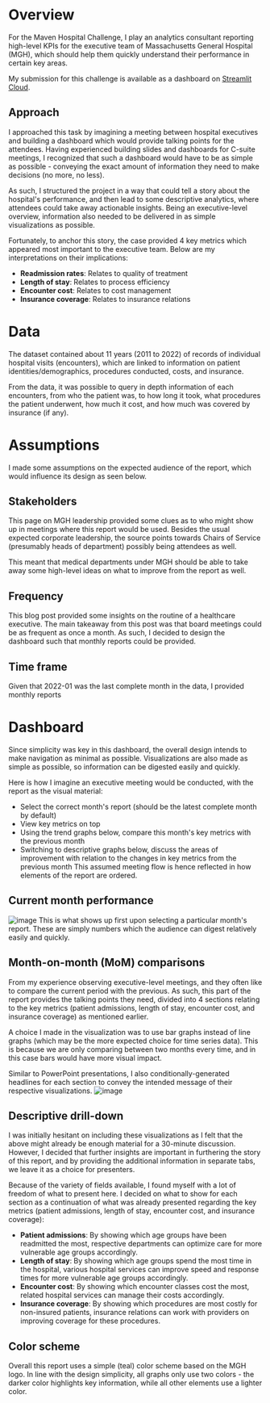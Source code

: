 # Overview
For the Maven Hospital Challenge, I play an analytics consultant reporting high-level KPIs for the executive team of Massachusetts General Hospital (MGH), which should help them quickly understand their performance in certain key areas.

My submission for this challenge is available as a dashboard on [Streamlit Cloud](https://maven-hospital-challenge-kaiweitan.streamlit.app/).

## Approach
I approached this task by imagining a meeting between hospital executives and building a dashboard which would provide talking points for the attendees. Having experienced building slides and dashboards for C-suite meetings, I recognized that such a dashboard would have to be as simple as possible - conveying the exact amount of information they need to make decisions (no more, no less).

As such, I structured the project in a way that could tell a story about the hospital's performance, and then lead to some descriptive analytics, where attendees could take away actionable insights. Being an executive-level overview, information also needed to be delivered in as simple visualizations as possible.

Fortunately, to anchor this story, the case provided 4 key metrics which appeared most important to the executive team. Below are my interpretations on their implications:
- **Readmission rates**: Relates to quality of treatment
- **Length of stay**: Relates to process efficiency
- **Encounter cost**: Relates to cost management
- **Insurance coverage**: Relates to insurance relations

# Data
The dataset contained about 11 years (2011 to 2022) of records of individual hospital visits (encounters), which are linked to information on patient identities/demographics, procedures conducted, costs, and insurance.

From the data, it was possible to query in depth information of each encounters, from who the patient was, to how long it took, what procedures the patient underwent, how much it cost, and how much was covered by insurance (if any).

# Assumptions
I made some assumptions on the expected audience of the report, which would influence its design as seen below.

## Stakeholders
This page on MGH leadership provided some clues as to who might show up in meetings where this report would be used. Besides the usual expected corporate leadership, the source points towards Chairs of Service (presumably heads of department) possibly being attendees as well.

This meant that medical departments under MGH should be able to take away some high-level ideas on what to improve from the report as well.

## Frequency
This blog post provided some insights on the routine of a healthcare executive. The main takeaway from this post was that board meetings could be as frequent as once a month. As such, I decided to design the dashboard such that monthly reports could be provided.

## Time frame
Given that 2022-01 was the last complete month in the data, I provided monthly reports

# Dashboard
Since simplicity was key in this dashboard, the overall design intends to make navigation as minimal as possible. Visualizations are also made as simple as possible, so information can be digested easily and quickly.

Here is how I imagine an executive meeting would be conducted, with the report as the visual material:
- Select the correct month's report (should be the latest complete month by default)
- View key metrics on top
- Using the trend graphs below, compare this month's key metrics with the previous month
- Switching to descriptive graphs below, discuss the areas of improvement with relation to the changes in key metrics from the previous month
This assumed meeting flow is hence reflected in how elements of the report are ordered.

## Current month performance
![image](https://github.com/user-attachments/assets/39b62bac-6622-42de-8899-f7aa7d2e2c21)
This is what shows up first upon selecting a particular month's report. These are simply numbers which the audience can digest relatively easily and quickly.

## Month-on-month (MoM) comparisons
From my experience observing executive-level meetings, and they often like to compare the current period with the previous. As such, this part of the report provides the talking points they need, divided into 4 sections relating to the key metrics (patient admissions, length of stay, encounter cost, and insurance coverage) as mentioned earlier.

A choice I made in the visualization was to use bar graphs instead of line graphs (which may be the more expected choice for time series data). This is because we are only comparing between two months every time, and in this case bars would have more visual impact.

Similar to PowerPoint presentations, I also conditionally-generated headlines for each section to convey the intended message of their respective visualizations.
![image](https://github.com/user-attachments/assets/73d13da7-215b-4d70-904f-f685f6fd8f70)

## Descriptive drill-down
I was initially hesitant on including these visualizations as I felt that the above might already be enough material for a 30-minute discussion. However, I decided that further insights are important in furthering the story of this report, and by providing the additional information in separate tabs, we leave it as a choice for presenters.

Because of the variety of fields available, I found myself with a lot of freedom of what to present here. I decided on what to show for each section as a continuation of what was already presented regarding the key metrics (patient admissions, length of stay, encounter cost, and insurance coverage):
- **Patient admissions**: By showing which age groups have been readmitted the most, respective departments can optimize care for more vulnerable age groups accordingly.
- **Length of stay**: By showing which age groups spend the most time in the hospital, various hospital services can improve speed and response times for more vulnerable age groups accordingly.
- **Encounter cost**: By showing which encounter classes cost the most, related hospital services can manage their costs accordingly.
- **Insurance coverage**: By showing which procedures are most costly for non-insured patients, insurance relations can work with providers on improving coverage for these procedures.

## Color scheme
Overall this report uses a simple (teal) color scheme based on the MGH logo. In line with the design simplicity, all graphs only use two colors - the darker color highlights key information, while all other elements use a lighter color.
